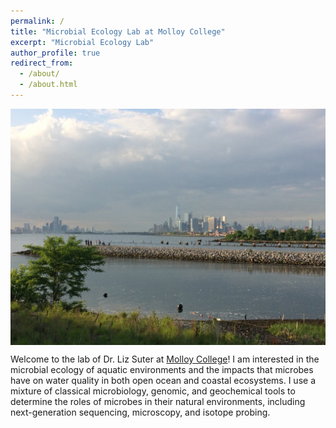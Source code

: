 ```yaml
---
permalink: /
title: "Microbial Ecology Lab at Molloy College"
excerpt: "Microbial Ecology Lab"
author_profile: true
redirect_from: 
  - /about/
  - /about.html
---
```

<img align="center" src="/images/BushTerminal.jpeg" width="800px" style="padding-right: 15px">

Welcome to the lab of Dr. Liz Suter at [Molloy College](https://www.molloy.edu/)! I am interested in the microbial ecology of aquatic environments and the impacts that microbes have on water quality in both open ocean and coastal ecosystems. I use a mixture of classical microbiology, genomic, and geochemical tools to determine the roles of microbes in their natural environments, including next-generation sequencing, microscopy, and isotope probing.